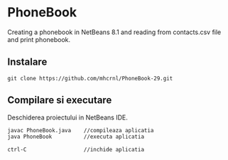 # PhoneBook
Creating a phonebook in NetBeans 8.1 and reading from contacts.csv file and print phonebook.

## Instalare
```
git clone https://github.com/mhcrnl/PhoneBook-29.git
```
## Compilare si executare

Deschiderea proiectului in NetBeans IDE.

``` bash
javac PhoneBook.java    //compileaza aplicatia
java PhoneBook          //executa aplicatia

ctrl-C                  //inchide aplicatia
```
